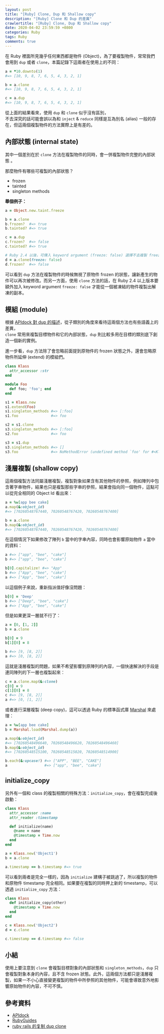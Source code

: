 ```yaml
---
layout: post
title: "[Ruby] Clone, Dup 和 Shallow copy"
description: "[Ruby] Clone 和 Dup 的差異"
crawlertitle: "[Ruby] Clone, Dup 和 Shallow copy"
date: 2020-04-02 23:59:59 +0800
categories: Ruby
tags: Ruby
comments: true
---
```

在 Ruby 裡面所見幾乎任何東西都是物件 (Object)，為了要複製物件，常常我們會用到 `dup` 或者 `clone`，本篇記錄下這兩者在使用上的不同：

```ruby
a = *10.downto(1)
#=> [10, 9, 8, 7, 6, 5, 4, 3, 2, 1]

b = a.clone
#=> [10, 9, 8, 7, 6, 5, 4, 3, 2, 1]

c = a.dup
#=> [10, 9, 8, 7, 6, 5, 4, 3, 2, 1]
```

從上面的結果看來，使用 `dup` 和 `clone` 似乎沒有區別，  
不去深究的話可能會誤以為和 `inject` & `reduce` 同樣是互為別名 (alias) 一般的存在，但這兩個複製物件的方法實際上是有差的。

## 內部狀態 (internal state)

其中一個差別在於 `clone` 方法在複製物件的同時，會一併複製物件完整的內部狀態 。

那麼物件有哪些可複製的內部狀態？
- frozen
- tainted
- singleton methods

**舉個例子：**
```ruby
a = Object.new.taint.freeze

b = a.clone
b.frozen?  #=> true
b.tainted? #=> true

c = a.dup
c.frozen?  #=> false
c.tainted? #=> true

# Ruby 2.4 以後，可傳入 keyword argument (freeze: false) 選擇不去複製 freeze 狀態。
d = a.clone(freeze: false)
d.frozen?  #=> false
```

可以看到 `dup` 方法在複製物件的時候無視了原物件 frozen 的狀態，讓新產生的物件可以再次被修改。而另一方面，使用 `clone` 方法的話，在 Ruby 2.4 以上版本要額外加入 keyword argument `freeze: false` 才能從一個被凍結的物件複製出解凍的副本。

## 模組 (module)

根據 [APIdock 對 dup 的描述](https://apidock.com/ruby/v2_1_10/Object/dup)，從子類別的角度來看待這兩個方法也有些語義上的差異，  
`clone` 常用來複製目標物件和它的內部狀態，`dup` 則比較多用在目標的類別底下創造一個新的實例。

進一步看，`dup` 方法除了會忽略前面提到原物件的 frozen 狀態之外，還會忽略原物件所延伸 (extend) 的模組們。

```ruby
class Klass
  attr_accessor :str
end

module Foo
  def foo; 'foo'; end
end

s1 = Klass.new
s1.extend(Foo)
s1.singleton_methods #=> [:foo]
s1.foo               #=> foo

s2 = s1.clone
s3.singleton_methods #=> [:foo]
s2.foo               #=> foo

s3 = s1.dup
s3.singleton_methods #=> []
s3.foo               #=> NoMethodError (undefined method `foo' for #<Klass:0x00007fe10710c878>)
```

## 淺層複製 (shallow copy)

這兩個複製方法同屬淺層複製，複製對象如果含有其他物件的參照，例如陣列中包含著字串物件，結果也只是複製那些字串的參照，結果會指向同一個物件，這點可以從完全相同的 Object Id 看出來：

```ruby
a = %w[app bee cake]
a.map(&:object_id)
#=> [70260548767440, 70260548767420, 70260548767400]

b = a.clone
b.map(&:object_id)
#=> [70260548767440, 70260548767420, 70260548767400]
```

在這個情況下如果修改了陣列 `b` 當中的字串內容，同時也會影響原始物件 `a` 當中的資料：

```ruby
a #=> ["app", "bee", "cake"]
b #=> ["app", "bee", "cake"]

b[0].capitalize! #=> "App"
b #=> ["App", "bee", "cake"]
a #=> ["App", "bee", "cake"]
```

以這個例子來說，重新指派值好像沒問題：

```ruby
b[0] = 'Deep'
b #=> ["Deep", "bee", "cake"]
a #=> ["App", "bee", "cake"]
```

但是如果更深一層就不行了：

```ruby
a = [0, [1, 2]]
b = a.clone

b[0] = 9
b[1][0] = 8

b #=> [9, [8, 2]]
a #=> [0, [8, 2]]
```

這就是淺層複製的問題，如果不希望影響到原陣列的內容，一個快速解決的手段是連同陣列的下一層也複製起來：

```ruby
c = a.clone.map(&:clone)
c[0] = 9
c[1][0] = 8
c #=> [9, [8, 2]]
a #=> [0, [1, 2]]
```

或者進行深層複製 (deep copy)，這可以透過 Ruby 的標準函式庫 [Marshal](https://ruby-doc.org/core-2.7.1/Marshal.html) 來處理：

```ruby
a = %w[app bee cake]
b = Marshal.load(Marshal.dump(a))

a.map(&:object_id)
#=> [70260548496640, 70260548496620, 70260548496460]
b.map(&:object_id)
#=> [70260548515100, 70260548515020, 70260548514900]

b.each(&:upcase!) #=> ["APP", "BEE", "CAKE"]
a                 #=> ["app", "bee", "cake"]
```

## initialize_copy

另外有一個和 class 的複製相關的特殊方法：`initialize_copy`，會在複製完成後啟動：

```ruby
class Klass
  attr_accessor :name
  attr_reader :timestamp

  def initialize(name)
    @name = name
    @timestamp = Time.now
  end
end

a = Klass.new('Object1')
b = a.clone

a.timestamp == b.timestamp #=> true
```

可以看到兩者是完全一樣的，因為 `initialize` 建構子被跳過了，所以複製的物件和原物件 timestamp 完全相同。如果要在複製的同時押上新的 timestamp，可以透過 `initialize_copy` 方法：

```ruby
class Klass
  def initialize_copy(other)
    @timestamp = Time.now
  end
end

c = Klass.new('Object2')
d = c.clone

c.timestamp == d.timestamp #=> false
```

## 小結

使用上要注意到 `clone` 會複製目標對象的內部狀態和 `singleton_methods`，`dup` 只會複製對象本身的內容，且不含 frozen 狀態。此外，這兩個方法都只是淺層複製，如果一不小心直接變更複製的物件中所參照的其他物件，可能會導致意外地影響原始物件的內容，不可不慎。

## 參考資料
- [APIdock](https://apidock.com/ruby/v2_1_10/Object/dup)
- [RubyGuides](https://www.rubyguides.com/2018/11/dup-vs-clone/)
- [ruby rails 的复制 dup clone](https://blog.csdn.net/dazhi_100/article/details/17021741)